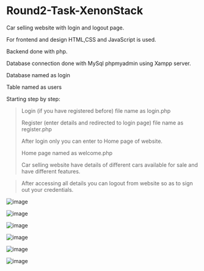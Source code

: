 # Round2-Task-XenonStack

Car selling website with login and logout page.

For frontend and design HTML,CSS and JavaScript is used.

Backend done with php.

Database connection done with MySql phpmyadmin using Xampp server.

Database named as login

  Table named as users
  
Starting step by step:
  >Login (if you have registered before) file name as login.php
  >
  >Register (enter details and redirected to login page) file name as register.php
  >
  >After login only you can enter to Home page of website.
  >
  >Home page named as welcome.php
  >
  >Car selling website have details of different cars available for sale and have different features.

  > After accessing all details you can logout from website so as to sign out your credentials.


![image](https://user-images.githubusercontent.com/88607017/182234650-5f2947ee-7f15-48a1-9ec7-b9b251d26fe8.png)



![image](https://user-images.githubusercontent.com/88607017/182234005-93a995fd-01e9-48b5-a8b7-11d9d6bfd432.png)


![image](https://user-images.githubusercontent.com/88607017/182234535-61c8b360-b6f8-4f31-9c80-06cd2543506f.png)



![image](https://user-images.githubusercontent.com/88607017/182234254-03c5760e-639e-4fae-aa13-9563d6260595.png)


![image](https://user-images.githubusercontent.com/88607017/182234353-f850c023-91be-4fcb-84c4-9cee2fb505ec.png)


![image](https://user-images.githubusercontent.com/88607017/182234432-7ac4fbe3-46db-4d06-b454-3d1b7e51ba11.png)


